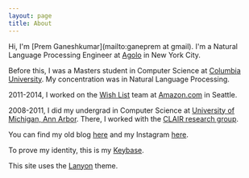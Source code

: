 ```yaml
---
layout: page
title: About
---
```


Hi, I'm [Prem Ganeshkumar](mailto:ganeprem at gmail). I'm a Natural Language Processing Engineer at [Agolo](http://agolo.com/) in New York City.

Before this, I was a Masters student in Computer Science at [Columbia University](http://www.columbia.edu/). My concentration was in Natural Language Processing.

2011-2014, I worked on the [Wish List](http://amazon.com/wishlist) team at [Amazon.com](http://www.amazon.com/) in Seattle.

2008-2011, I did my undergrad in Computer Science at [University of Michigan, Ann Arbor](http://umich.edu/). There, I worked with the [CLAIR research group](http://clairlib.org/).

You can find my old blog [here](http://premgane.wordpress.com) and my Instagram [here](http://instagram.com/premtagram).

To prove my identity, this is my [Keybase](https://keybase.io/pgkr).

This site uses the [Lanyon](https://github.com/poole/lanyon#readme) theme.